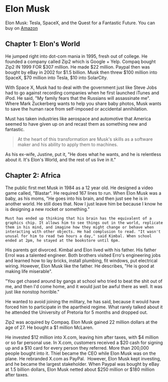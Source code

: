
# Elon Musk
Elon Musk: Tesla, SpaceX, and the Quest for a Fantastic Future. You can buy on [Amazon](https://www.amazon.com/gp/product/006230125X/ref=as_li_tl?ie=UTF8&camp=1789&creative=9325&creativeASIN=006230125X&linkCode=as2&tag=iosgeekcommun-20&linkId=8d211420683dc307d2059f0a1ec1c6a6)


## Chapter 1: Elon's World
He jumped right into dot-com mania in 1995, fresh out of college. He founded a company called Zip2 which is Google + Yelp. Compaq bought Zip2 IN 1999 FOR $307 million. He made $22 million. Paypal then was bought by eBay in 2002 for $1.5 billion. Musk then threw $100 million into SpaceX, $70 million into Tesla, $10 into SolarCity.

With Space X, Musk had to deal with the government just like Steve Jobs had to go against recording companies when he first launched iTunes and iPod. He said, "My family fears that the Russians will assassinate me". Where Mark Zuckerberg wants to help you share baby photos, Musk wants to save the human race from self-imposed or accidental annihilation.

Must has taken industries like aerospace and automotive that America seemed to have given up on and recast them as something new and fantastic.

> At the heart of this transformation are Musk's skills as a software maker and his ability to apply them to machines.

As his ex-wife, Justine, put it, "He does what he wants, and he is relentless about it. It's Elon's World, and the rest of us live in it."

## Chapter 2: Africa
The public first met Musk in 1984 as a 12 year old. He designed a video game called, "Blastar". He required 167 lines to run. When Elon Musk was a baby, as his moms, "He goes into his brain, and then just see he is in another world. He still does that. Now I just leave him be because I know he is designing a new rocket or something."

    Must has ended up thinking that his brain has the equivalent of a graphics chip. It allows him to see things out in the world, replicate them in his mind, and imagine how they might change or behave when interacting with other objects. He had complusion to read. "It wasn't unusal for him to read two hours a day," said Kimbal. When school ended at 2pm, he stayed at the bookstore until 6pm.

His parents got divorced. Kimbal and Elon lived with his father. His father Errol was a talented engineer. Both brothers visited Erro's engineering jobs and learned how to lay bricks, install plumbing, fit windows, put electrical wiring. However, Elon Musk like the father. He describes, "He is good at making life miserable".

"You get chased around by gangs at school who tried to beat the shit out of me, and then I'd come home, and it would just be awful there as well. It was just like nonstop horrible."

He wanted to avoid joining the military, he has said, because it would have forced him to participate in the apartheid regime. What rarely talked about it he attended the University of Pretoria for 5 months and dropped out.

Zip2 was acquired by Compaq. Elon Musk gained 22 million dollars at the age of 27. He bought a $1 million McLaren.

He invested $12 million into X.com, leaving him after taxes, with $4 million or so far personal use.  In X.com, customers received a $20 cash for signing up and a $10 card for every person they referred. More than 200,000 people bought into it. Thiel became the CEO while Elon Musk was on the plane. He rebranded X.com as PayPal.  However, Elon Musk kept investing, and he became the largest stakeholder. When Paypal was bought by eBay at 1.5 billion dollars, Elon Musk netted about $250 million or $180 million after taxes.
